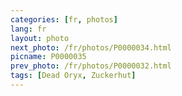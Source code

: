```yaml
---
categories: [fr, photos]
lang: fr
layout: photo
next_photo: /fr/photos/P0000034.html
picname: P0000035
prev_photo: /fr/photos/P0000032.html
tags: [Dead Oryx, Zuckerhut]
---
```

